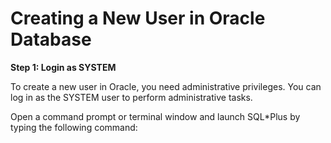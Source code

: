 # Creating a New User in Oracle Database

**Step 1: Login as SYSTEM**

To create a new user in Oracle, you need administrative privileges. You can log in as the SYSTEM user to perform administrative tasks.

Open a command prompt or terminal window and launch SQL*Plus by typing the following command:

